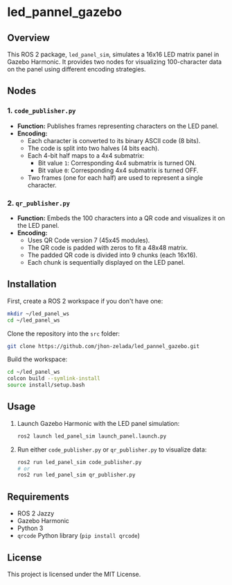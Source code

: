 # led_pannel_gazebo
## Overview

This ROS 2 package, `led_panel_sim`, simulates a 16x16 LED matrix panel in Gazebo Harmonic. It provides two nodes for visualizing 100-character data on the panel using different encoding strategies.

## Nodes

### 1. `code_publisher.py`

- **Function:** Publishes frames representing characters on the LED panel.
- **Encoding:**  
    - Each character is converted to its binary ASCII code (8 bits).
    - The code is split into two halves (4 bits each).
    - Each 4-bit half maps to a 4x4 submatrix:
        - Bit value `1`: Corresponding 4x4 submatrix is turned ON.
        - Bit value `0`: Corresponding 4x4 submatrix is turned OFF.
    - Two frames (one for each half) are used to represent a single character.

### 2. `qr_publisher.py`

- **Function:** Embeds the 100 characters into a QR code and visualizes it on the LED panel.
- **Encoding:**  
    - Uses QR Code version 7 (45x45 modules).
    - The QR code is padded with zeros to fit a 48x48 matrix.
    - The padded QR code is divided into 9 chunks (each 16x16).
    - Each chunk is sequentially displayed on the LED panel.

## Installation

First, create a ROS 2 workspace if you don't have one:

```bash
mkdir ~/led_panel_ws
cd ~/led_panel_ws
```

Clone the repository into the `src` folder:

```bash
git clone https://github.com/jhon-zelada/led_pannel_gazebo.git
```

Build the workspace:

```bash
cd ~/led_panel_ws
colcon build --symlink-install
source install/setup.bash
```

## Usage

1. Launch Gazebo Harmonic with the LED panel simulation:
    ```bash
    ros2 launch led_panel_sim launch_panel.launch.py
    ```
2. Run either `code_publisher.py` or `qr_publisher.py` to visualize data:
    ```bash
    ros2 run led_panel_sim code_publisher.py
    # or
    ros2 run led_panel_sim qr_publisher.py
    ```

## Requirements

- ROS 2 Jazzy
- Gazebo Harmonic
- Python 3
- `qrcode` Python library (`pip install qrcode`)

## License

This project is licensed under the MIT License.